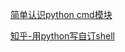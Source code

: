 [简单认识python cmd模块](https://www.cnblogs.com/r00tuser/p/7515136.html)

[知乎-用python写自订shell](https://zhuanlan.zhihu.com/p/23405485)


